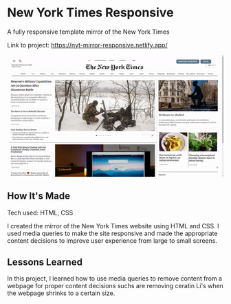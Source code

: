 # New York Times Responsive

A fully responsive template mirror of the New York Times 

Link to project: https://nyt-mirror-responsive.netlify.app/

![NYT Responsive Gif](<images/NYT CW Responsive.gif>)

## How It's Made

Tech used: HTML, CSS

I created the mirror of the New York Times website using HTML and CSS. I used media queries to make the site responsive and made the appropriate content decisions to improve user experience from large to small screens. 

## Lessons Learned

In this project, I learned how to use media queries to remove content from a webpage for proper content decisions suchs are removing ceratin Li's when the webpage shrinks to a certain size.